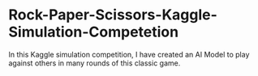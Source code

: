 # Rock-Paper-Scissors-Kaggle-Simulation-Competetion
In this Kaggle simulation competition, I have created an AI Model to play against others in many rounds of this classic game.
